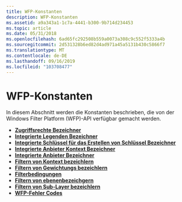 ```yaml
---
title: WFP-Konstanten
description: WFP-Konstanten
ms.assetid: a9a343a1-1c7a-4441-b300-9b714d234453
ms.topic: article
ms.date: 05/31/2018
ms.openlocfilehash: 6ad65fc292508b559a0073a308c9c552f5333a4b
ms.sourcegitcommit: 2d531328b6ed82d4ad971a45a5131b430c5866f7
ms.translationtype: MT
ms.contentlocale: de-DE
ms.lasthandoff: 09/16/2019
ms.locfileid: "103708477"
---
```

# <a name="wfp-constants"></a>WFP-Konstanten

In diesem Abschnitt werden die Konstanten beschrieben, die von der Windows Filter Platform (WFP)-API verfügbar gemacht werden.

-   [**Zugriffsrechte Bezeichner**](access-right-identifiers.md)
-   [**Integrierte Legenden Bezeichner**](built-in-callout-identifiers.md)
-   [**Integrierte Schlüssel für das Erstellen von Schlüssel Bezeichner**](built-in-keying-module-identifiers.md)
-   [**Integrierte Anbieter Kontext Bezeichner**](built-in-provider-context-identifiers.md)
-   [**Integrierte Anbieter Bezeichner**](built-in-provider-identifiers.md)
-   [**Filtern von Kontext bezeichlern**](filter-context-identifiers.md)
-   [**Filtern von Gewichtungs bezeichlern**](filter-weight-identifiers.md)
-   [**Filterbedingungen**](filtering-conditions.md)
-   [**Filtern von ebenenbezeichgern**](management-filtering-layer-identifiers-.md)
-   [**Filtern von Sub-Layer bezeichlern**](management-filtering-sublayer-identifiers.md)
-   [**WFP-Fehler Codes**](wfp-error-codes.md)

 

 





